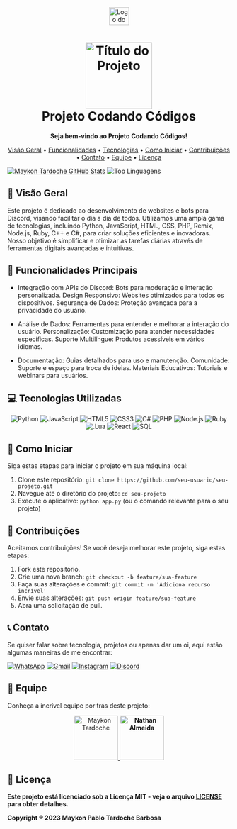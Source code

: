 <div align="center">
  <img src="https://drive.google.com/uc?export+view&id=1Bl5R_AJy5G5pzCTCdyBYWQtYRCQ-iSOa" width="45" height="40" alt="Logo do Projeto">
</div>

<h1 align="center">
  <img src="https://drive.google.com/uc?export+view&id=1qj58lToUYSmOkp6MeSuDDHll1CgQ3quS" alt="Título do Projeto" width="150">
  <br>
  <b>Projeto Codando Códigos</b>
</h1>

<p align="center">
  <b>Seja bem-vindo ao Projeto Codando Códigos!</b>
</p>

<p align="center">
  <a href="#visao-geral">Visão Geral</a> •
  <a href="#funcionalidades">Funcionalidades</a> •
  <a href="#tecnologias">Tecnologias</a> •
  <a href="#como-iniciar">Como Iniciar</a> •
  <a href="#contribuicoes">Contribuições</a> •
  <a href="#contato">Contato</a> •
  <a href="#equipe">Equipe</a> •
  <a href="#licenca">Licença</a>
</p>

[![Maykon Tardoche GitHub Stats](https://github-readme-stats.vercel.app/api?username=maykontardoche&show_icons=true&theme=dark)](#)
![Top Linguagens](https://github-readme-stats.vercel.app/api/top-langs/?username=maykontardoche&hide_progress=true&theme=dark)


## <a name="visao-geral"></a>🌟 Visão Geral

Este projeto é dedicado ao desenvolvimento de websites e bots para Discord, visando facilitar o dia a dia de todos. Utilizamos uma ampla gama de tecnologias, incluindo Python, JavaScript, HTML, CSS, PHP, Remix, Node.js, Ruby, C++ e C#, para criar soluções eficientes e inovadoras. Nosso objetivo é simplificar e otimizar as tarefas diárias através de ferramentas digitais avançadas e intuitivas.

## <a name="funcionalidades"></a>🚀 Funcionalidades Principais

- Integração com APIs do Discord: Bots para moderação e interação personalizada.
Design Responsivo: Websites otimizados para todos os dispositivos.
Segurança de Dados: Proteção avançada para a privacidade do usuário.

- Análise de Dados: Ferramentas para entender e melhorar a interação do usuário.
Personalização: Customização para atender necessidades específicas.
Suporte Multilíngue: Produtos acessíveis em vários idiomas.

- Documentação: Guias detalhados para uso e manutenção.
Comunidade: Suporte e espaço para troca de ideias.
Materiais Educativos: Tutoriais e webinars para usuários.

## <a name="tecnologias"></a>💻 Tecnologias Utilizadas

<div align="center">
  <img src="https://img.shields.io/badge/python-%233776AB.svg?style=for-the-badge&logo=python&logoColor=white" alt="Python">
  <img src="https://img.shields.io/badge/javascript-%23323330.svg?style=for-the-badge&logo=javascript" alt="JavaScript">
  <img src="https://img.shields.io/badge/html5-%23E34F26.svg?style=for-the-badge&logo=html5&logoColor=white" alt="HTML5">
  <img src="https://img.shields.io/badge/css3-%231572B6.svg?style=for-the-badge&logo=css3&logoColor=white" alt="CSS3">
  <img src="https://img.shields.io/badge/C%23-239120?style=for-the-badge&logo=c-sharp&logoColor=white" alt="C#">
  <img src="https://img.shields.io/badge/PHP-777BB4?style=for-the-badge&logo=php&logoColor=white" alt="PHP">
  <img src="https://img.shields.io/badge/Node.js-43853D?style=for-the-badge&logo=node.js&logoColor=white" alt="Node.js">
  <img src="https://img.shields.io/badge/Ruby-CC342D?style=for-the-badge&logo=ruby&logoColor=white" alt="Ruby">
  <img src="https://img.shields.io/badge/Lua-2C2D72?style=for-the-badge&logo=lua&logoColor=white" alt=".Lua">
  <img src="https://img.shields.io/badge/React_Native-20232A?style=for-the-badge&logo=react&logoColor=61DAFB" alt="React">
  <img src="https://img.shields.io/badge/MySQL-00000F?style=for-the-badge&logo=mysql&logoColor=white" alt="SQL">
  <!-- Adicione mais ícones de tecnologias conforme necessário -->
</div>

## <a name="como-iniciar"></a>🚀 Como Iniciar

Siga estas etapas para iniciar o projeto em sua máquina local:

1. Clone este repositório: `git clone https://github.com/seu-usuario/seu-projeto.git`
2. Navegue até o diretório do projeto: `cd seu-projeto`
3. Execute o aplicativo: `python app.py` (ou o comando relevante para o seu projeto)

## <a name="contribuicoes"></a>🤝 Contribuições

Aceitamos contribuições! Se você deseja melhorar este projeto, siga estas etapas:

1. Fork este repositório.
2. Crie uma nova branch: `git checkout -b feature/sua-feature`
3. Faça suas alterações e commit: `git commit -m 'Adiciona recurso incrível'`
4. Envie suas alterações: `git push origin feature/sua-feature`
5. Abra uma solicitação de pull.

## <a name="contato"></a> 📞 Contato

Se quiser falar sobre tecnologia, projetos ou apenas dar um oi, aqui estão algumas maneiras de me encontrar:


[![WhatsApp](https://img.shields.io/badge/WhatsApp-25D366?style=for-the-badge&logo=whatsapp&logoColor=white)](https://api.whatsapp.com/send?phone=5511990054343)
[![Gmail](https://img.shields.io/badge/Gmail-D14836?style=for-the-badge&logo=gmail&logoColor=white)](mailto:maykonpablotardoche@gmail.com)
[![Instagram](https://img.shields.io/badge/Instagram-E4405F?style=for-the-badge&logo=instagram&logoColor=white)](link-do-seu-instagram)
[![Discord](https://img.shields.io/badge/Discord-7289DA?style=for-the-badge&logo=discord&logoColor=white)](https://discord.gg/75YkzWJVYa)

## <a name="equipe"></a>👥 Equipe

Conheça a incrível equipe por trás deste projeto:

<div align="center">
  <a href="https://github.com/maykontardoche">
    <img src="https://github.com/maykontardoche.png" width="100" height="100" alt="Maykon Tardoche">
  </a>
  <b>
  <a href="https://github.com/Speecterrr">
    <img src="https://github.com/Speecterrr.png" width="100" height="100" alt="Nathan Almeida">
  <!-- Adicione mais membros da equipe conforme necessário -->
</div>

## <a name="licenca"></a>📝 Licença

Este projeto está licenciado sob a Licença MIT - veja o arquivo [LICENSE](LICENSE) para obter detalhes.

<p>Copyright &reg; 2023 Maykon Pablo Tardoche Barbosa</p>


